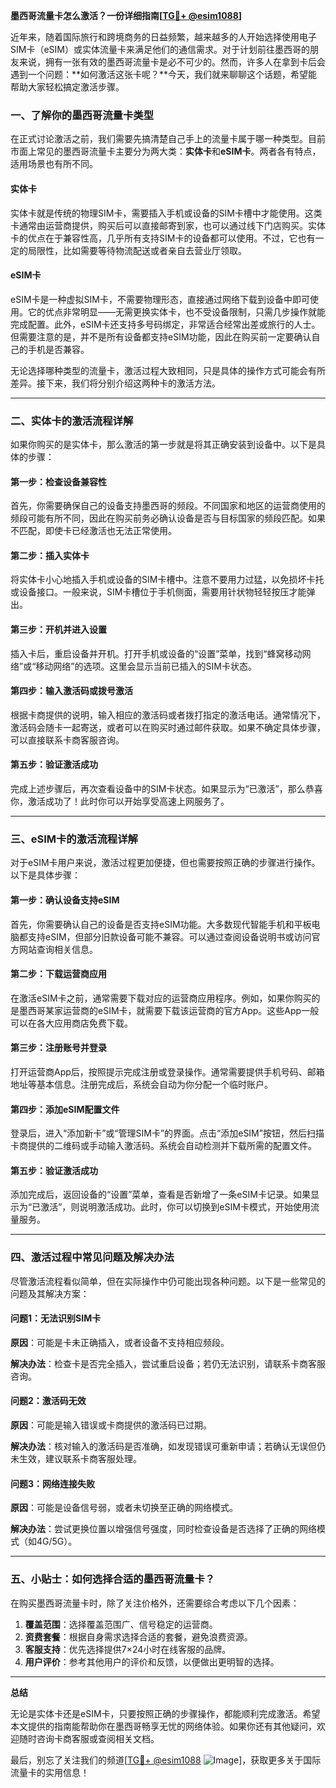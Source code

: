 **墨西哥流量卡怎么激活？一份详细指南[[TG💪+ @esim1088](https://t.me/s/esim1088)]**

近年来，随着国际旅行和跨境商务的日益频繁，越来越多的人开始选择使用电子SIM卡（eSIM）或实体流量卡来满足他们的通信需求。对于计划前往墨西哥的朋友来说，拥有一张有效的墨西哥流量卡是必不可少的。然而，许多人在拿到卡后会遇到一个问题：**如何激活这张卡呢？**今天，我们就来聊聊这个话题，希望能帮助大家轻松搞定激活步骤。

### 一、了解你的墨西哥流量卡类型

在正式讨论激活之前，我们需要先搞清楚自己手上的流量卡属于哪一种类型。目前市面上常见的墨西哥流量卡主要分为两大类：**实体卡**和**eSIM卡**。两者各有特点，适用场景也有所不同。

#### 实体卡

实体卡就是传统的物理SIM卡，需要插入手机或设备的SIM卡槽中才能使用。这类卡通常由运营商提供，购买后可以直接邮寄到家，也可以通过线下门店购买。实体卡的优点在于兼容性高，几乎所有支持SIM卡的设备都可以使用。不过，它也有一定的局限性，比如需要等待物流配送或者亲自去营业厅领取。

#### eSIM卡

eSIM卡是一种虚拟SIM卡，不需要物理形态，直接通过网络下载到设备中即可使用。它的优点非常明显——无需更换实体卡，也不受设备限制，只需几步操作就能完成配置。此外，eSIM卡还支持多号码绑定，非常适合经常出差或旅行的人士。但需要注意的是，并不是所有设备都支持eSIM功能，因此在购买前一定要确认自己的手机是否兼容。

无论选择哪种类型的流量卡，激活过程大致相同，只是具体的操作方式可能会有所差异。接下来，我们将分别介绍这两种卡的激活方法。

---

### 二、实体卡的激活流程详解

如果你购买的是实体卡，那么激活的第一步就是将其正确安装到设备中。以下是具体的步骤：

#### 第一步：检查设备兼容性

首先，你需要确保自己的设备支持墨西哥的频段。不同国家和地区的运营商使用的频段可能有所不同，因此在购买前务必确认设备是否与目标国家的频段匹配。如果不匹配，即使卡已经激活也无法正常使用。

#### 第二步：插入实体卡

将实体卡小心地插入手机或设备的SIM卡槽中。注意不要用力过猛，以免损坏卡托或设备接口。一般来说，SIM卡槽位于手机侧面，需要用针状物轻轻按压才能弹出。

#### 第三步：开机并进入设置

插入卡后，重启设备并开机。打开手机或设备的“设置”菜单，找到“蜂窝移动网络”或“移动网络”的选项。这里会显示当前已插入的SIM卡状态。

#### 第四步：输入激活码或拨号激活

根据卡商提供的说明，输入相应的激活码或者拨打指定的激活电话。通常情况下，激活码会随卡一起寄送，或者可以在购买时通过邮件获取。如果不确定具体步骤，可以直接联系卡商客服咨询。

#### 第五步：验证激活成功

完成上述步骤后，再次查看设备中的SIM卡状态。如果显示为“已激活”，那么恭喜你，激活成功了！此时你可以开始享受高速上网服务了。

---

### 三、eSIM卡的激活流程详解

对于eSIM卡用户来说，激活过程更加便捷，但也需要按照正确的步骤进行操作。以下是具体步骤：

#### 第一步：确认设备支持eSIM

首先，你需要确认自己的设备是否支持eSIM功能。大多数现代智能手机和平板电脑都支持eSIM，但部分旧款设备可能不兼容。可以通过查阅设备说明书或访问官方网站查询相关信息。

#### 第二步：下载运营商应用

在激活eSIM卡之前，通常需要下载对应的运营商应用程序。例如，如果你购买的是墨西哥某家运营商的eSIM卡，就需要下载该运营商的官方App。这些App一般可以在各大应用商店免费下载。

#### 第三步：注册账号并登录

打开运营商App后，按照提示完成注册或登录操作。通常需要提供手机号码、邮箱地址等基本信息。注册完成后，系统会自动为你分配一个临时账户。

#### 第四步：添加eSIM配置文件

登录后，进入“添加新卡”或“管理SIM卡”的界面。点击“添加eSIM”按钮，然后扫描卡商提供的二维码或手动输入激活码。系统会自动检测并下载所需的配置文件。

#### 第五步：验证激活成功

添加完成后，返回设备的“设置”菜单，查看是否新增了一条eSIM卡记录。如果显示为“已激活”，则说明激活成功。此时，你可以切换到eSIM卡模式，开始使用流量服务。

---

### 四、激活过程中常见问题及解决办法

尽管激活流程看似简单，但在实际操作中仍可能出现各种问题。以下是一些常见的问题及其解决方案：

#### 问题1：无法识别SIM卡

**原因**：可能是卡未正确插入，或者设备不支持相应频段。

**解决办法**：检查卡是否完全插入，尝试重启设备；若仍无法识别，请联系卡商客服咨询。

#### 问题2：激活码无效

**原因**：可能是输入错误或卡商提供的激活码已过期。

**解决办法**：核对输入的激活码是否准确，如发现错误可重新申请；若确认无误但仍未生效，建议联系卡商客服处理。

#### 问题3：网络连接失败

**原因**：可能是设备信号弱，或者未切换至正确的网络模式。

**解决办法**：尝试更换位置以增强信号强度，同时检查设备是否选择了正确的网络模式（如4G/5G）。

---

### 五、小贴士：如何选择合适的墨西哥流量卡？

在购买墨西哥流量卡时，除了关注价格外，还需要综合考虑以下几个因素：

1. **覆盖范围**：选择覆盖范围广、信号稳定的运营商。
2. **资费套餐**：根据自身需求选择合适的套餐，避免浪费资源。
3. **客服支持**：优先选择提供7×24小时在线客服的品牌。
4. **用户评价**：参考其他用户的评价和反馈，以便做出更明智的选择。

---

**总结**

无论是实体卡还是eSIM卡，只要按照正确的步骤操作，都能顺利完成激活。希望本文提供的指南能帮助你在墨西哥畅享无忧的网络体验。如果你还有其他疑问，欢迎随时咨询卡商客服或查阅相关文档。

最后，别忘了关注我们的频道[[TG💪+ @esim1088](https://t.me/s/esim1088) ![Image](https://i.postimg.cc/4NQfJmqS/Snipaste-2025-05-13-00-14-12.png)]，获取更多关于国际流量卡的实用信息！